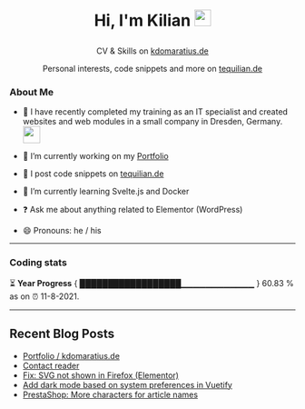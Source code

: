# <p align="center"> Hi, I'm Kilian <img src="https://github.com/TheDudeThatCode/TheDudeThatCode/blob/master/Assets/wave.gif" width="29px"></p>
<p align="center">CV & Skills on <a href="https://kdomaratius.de">kdomaratius.de</a></p>
<p align="center">Personal interests, code snippets and more on <a href="https://tequilian.de">tequilian.de</a></p>

### About Me
- 🏦 I have recently completed my training as an IT specialist and created websites and web modules in a small company in Dresden, Germany.
      <img src="https://media.giphy.com/media/WUlplcMpOCEmTGBtBW/giphy.gif" width="30">

- 🔭 I’m currently working on my [Portfolio](https://github.com/despokd/portfolio)  
- 📝 I post code snippets on [tequilian.de](https://tequilian.de/snippets/)
- 🌱 I’m currently learning  Svelte.js and Docker 
- ❓ Ask me about anything related to Elementor (WordPress)  
- 😄 Pronouns: he / his  

---

### Coding stats

<!--START_SECTION:waka-->

<!--END_SECTION:waka-->

⏳ **Year Progress** { ██████████████████▁▁▁▁▁▁▁▁▁▁▁▁ } 60.83 % as on ⏰ 11-8-2021.

---

## Recent Blog Posts  
<!-- BLOG-POST-LIST:START -->
- [Portfolio / kdomaratius.de](https://tequilian.de/projekte/portfolio-kdomaratius-de/)
- [Contact reader](https://tequilian.de/projekte/web-contact-reader/)
- [Fix: SVG not shown in Firefox (Elementor)](https://tequilian.de/snippets/fix-svg-not-shown-in-firefox-elementor/)
- [Add dark mode based on system preferences in Vuetify](https://tequilian.de/snippets/add-dark-mode-based-on-system-preferences-in-vuetify/)
- [PrestaShop: More characters for article names](https://tequilian.de/snippets/prestashop-more-characters-for-article-name/)
<!-- BLOG-POST-LIST:END -->  


